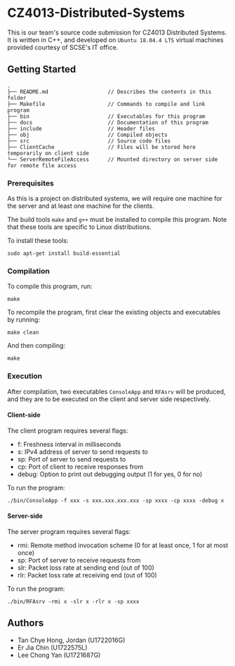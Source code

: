 # CZ4013-Distributed-Systems

This is our team's source code submission for CZ4013 Distributed Systems. It is written in C++, and developed on `Ubuntu 18.04.4 LTS` virtual machines provided courtesy of SCSE's IT office.

## Getting Started
```
.
├── README.md                   // Describes the contents in this folder
├── Makefile                    // Commands to compile and link program
├── bin                         // Executables for this program
├── docs                        // Documentation of this program
├── include                     // Header files
├── obj                         // Compiled objects
├── src                         // Source code files
├── ClientCache                 // Files will be stored here temporarily on client side
└── ServerRemoteFileAccess      // Mounted directory on server side for remote file access
```

### Prerequisites
As this is a project on distributed systems, we will require one machine for the server and at least one machine for the clients.

The build tools `make` and `g++` must be installed to compile this program. Note that these tools are specific to Linux distributions.

To install these tools:
```
sudo apt-get install build-essential
```


### Compilation
To compile this program, run:
```
make
```
To recompile the program, first clear the existing objects and executables by running:
```
make clean
```
And then compiling:
```
make
```

### Execution
After compilation, two executables `ConsoleApp` and `RFAsrv` will be produced, and they are to be executed on the client and server side respectively.

#### Client-side
The client program requires several flags:
- f: Freshness interval in milliseconds
- s: IPv4 address of server to send requests to
- sp: Port of server to send requests to
- cp: Port of client to receive responses from
- debug: Option to print out debugging output (1 for yes, 0 for no) 

To run the program:
```
./bin/ConsoleApp -f xxx -s xxx.xxx.xxx.xxx -sp xxxx -cp xxxx -debug x
```

#### Server-side
The server program requires several flags:
- rmi: Remote method invocation scheme (0 for at least once, 1 for at most once)
- sp: Port of server to receive requests from
- slr: Packet loss rate at sending end (out of 100)
- rlr: Packet loss rate at receiving end (out of 100)

To run the program:
```
./bin/RFAsrv -rmi x -slr x -rlr x -sp xxxx
```

## Authors
- Tan Chye Hong, Jordan (U1722016G)
- Er Jia Chin (U1722575L) 
- Lee Chong Yan (U1721687G) 

